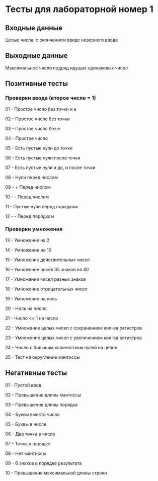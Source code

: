# Тесты для лабораторной номер 1

## Входные данные
Целые числа, с окончанием ввиде неверного ввода

## Выходные данные
Максимальное число подряд идущих одинаковых чисел

## Позитивные тесты

### Проверки ввода (второе число = 1)
01 - Простое число без точки и e

02 - Простое число без точки

03 - Простое число без e

04 - Простое число

05 - Есть пустые нули до точки

06 - Есть пустые нули после точки

07 - Есть пустые нули и до, и после точки

08 - Нули перед числом

09 - + Перед числом

10 - - Перед числом

11 - Пустые нули перед порядком

12 - - Перед порядком

### Проверки умножения

13 - Умножение на 2

14 - Умножение на 10

15 - Умножение действительных чисел

16 - Умножение чисел 35 знаков на 40

17 - Умножение чисел разных знаков

18 - Умножение отрицательных чисел

19 - Умножение на ноль

20 - Ноль на число

21 - Число << 1 на число

22 - Умножение целых чисел с сохранением кол-ва регистров

23 - Умножение целых чисел с увеличением кол-ва регистров

24 - Число с большим количеством нулей на целое

25 - Тест на округление мантиссы

## Негативные тесты

01 - Пустой ввод

02 - Превышение длины мантиссы

03 - Превышение длины порядка

04 - Буквы вместо числа

05 - Буквы в числе

06 - Две точки в числе

07 - Точка в порядке

08 - Нет мантиссы

09 - 6 знаков в порядке результата

10 - Превышение максимальной длины строки
